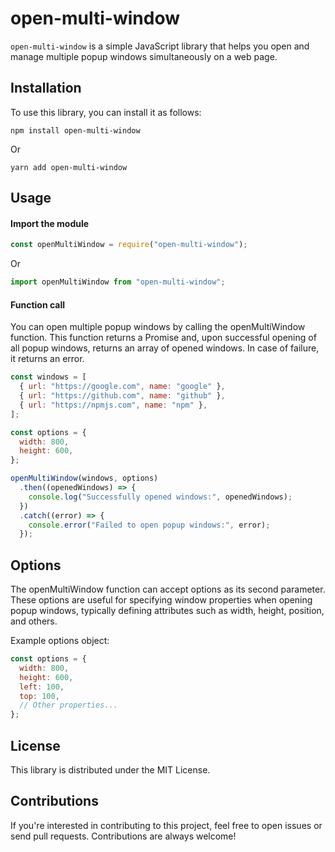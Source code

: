 # open-multi-window

`open-multi-window` is a simple JavaScript library that helps you open and manage multiple popup windows simultaneously on a web page.

## Installation

To use this library, you can install it as follows:

```
npm install open-multi-window
```

Or

```
yarn add open-multi-window
```

## Usage

#### Import the module

```js
const openMultiWindow = require("open-multi-window");
```

Or

```js
import openMultiWindow from "open-multi-window";
```

#### Function call

You can open multiple popup windows by calling the openMultiWindow function. This function returns a Promise and, upon successful opening of all popup windows, returns an array of opened windows. In case of failure, it returns an error.

```js
const windows = [
  { url: "https://google.com", name: "google" },
  { url: "https://github.com", name: "github" },
  { url: "https://npmjs.com", name: "npm" },
];

const options = {
  width: 800,
  height: 600,
};

openMultiWindow(windows, options)
  .then((openedWindows) => {
    console.log("Successfully opened windows:", openedWindows);
  })
  .catch((error) => {
    console.error("Failed to open popup windows:", error);
  });
```

## Options

The openMultiWindow function can accept options as its second parameter. These options are useful for specifying window properties when opening popup windows, typically defining attributes such as width, height, position, and others.

Example options object:

```js
const options = {
  width: 800,
  height: 600,
  left: 100,
  top: 100,
  // Other properties...
};
```

## License

This library is distributed under the MIT License.

## Contributions

If you're interested in contributing to this project, feel free to open issues or send pull requests. Contributions are always welcome!
